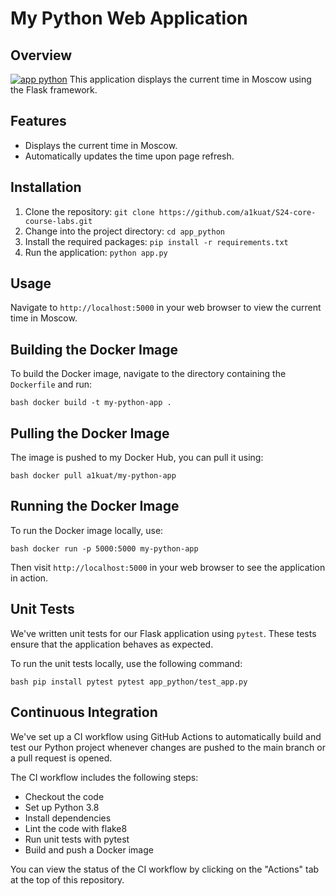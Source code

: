 # My Python Web Application

## Overview
[![app python](https://github.com/a1kuat/S24-core-course-labs/actions/workflows/main.yml/badge.svg?branch=lab3)](https://github.com/a1kuat/S24-core-course-labs/actions/workflows/main.yml)
This application displays the current time in Moscow using the Flask framework.

## Features
- Displays the current time in Moscow.
- Automatically updates the time upon page refresh.

## Installation
1. Clone the repository: `git clone https://github.com/a1kuat/S24-core-course-labs.git`
2. Change into the project directory: `cd app_python`
3. Install the required packages: `pip install -r requirements.txt`
4. Run the application: `python app.py`

## Usage
Navigate to `http://localhost:5000` in your web browser to view the current time in Moscow.

## Building the Docker Image

To build the Docker image, navigate to the directory containing the `Dockerfile` and run:

`bash docker build -t my-python-app . `


## Pulling the Docker Image

The image is pushed to my Docker Hub, you can pull it using:

`bash docker pull a1kuat/my-python-app`

## Running the Docker Image

To run the Docker image locally, use:

`bash docker run -p 5000:5000 my-python-app`


Then visit `http://localhost:5000` in your web browser to see the application in action.

## Unit Tests

We've written unit tests for our Flask application using `pytest`. These tests ensure that the application behaves as expected.

To run the unit tests locally, use the following command:

`bash pip install pytest pytest app_python/test_app.py`

## Continuous Integration

We've set up a CI workflow using GitHub Actions to automatically build and test our Python project whenever changes are pushed to the main branch or a pull request is opened.

The CI workflow includes the following steps:

- Checkout the code
- Set up Python  3.8
- Install dependencies
- Lint the code with flake8
- Run unit tests with pytest
- Build and push a Docker image

You can view the status of the CI workflow by clicking on the "Actions" tab at the top of this repository.

